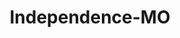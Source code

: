---
title: Independence-MO
slug: independence-mo
f_state:
- cms/state/missouri.md
f_locations:
- cms/payday-loan/advance-america-2027.md
- cms/payday-loan/advance-america-2028.md
- cms/payday-loan/advance-america-2038.md
- cms/payday-loan/advance-america-2989.md
- cms/payday-loan/advance-america-2990.md
- cms/payday-loan/american-payday-loans-4322.md
- cms/payday-loan/american-payday-loans-4337.md
- cms/payday-loan/americas-loan-n-go-4433.md
- cms/payday-loan/budgetline-cash-advance-5563.md
- cms/payday-loan/cash-country-usa-title-loans-6955.md
- cms/payday-loan/check-go-9866.md
- cms/payday-loan/check-into-cash-12186.md
- cms/payday-loan/check-into-cash-12221.md
- cms/payday-loan/check-into-cash-of-missouri-13481.md
- cms/payday-loan/check-into-cash-of-missouri-13495.md
- cms/payday-loan/checkcare-systems-14205.md
- cms/payday-loan/checks-cashed-14524.md
- cms/payday-loan/checks-cashed-14525.md
- cms/payday-loan/davids-check-cashing-15701.md
- cms/payday-loan/lendnation-20336.md
- cms/payday-loan/lendnation-20344.md
- cms/payday-loan/lendnation-20345.md
- cms/payday-loan/lendnation-20346.md
- cms/payday-loan/loan-n-go-20488.md
- cms/payday-loan/loan-n-go-20489.md
- cms/payday-loan/memphis-title-loans-20771.md
- cms/payday-loan/money-express-check-cashing-service---independence-21244.md
- cms/payday-loan/national-cash-advance-22544.md
- cms/payday-loan/new-money-express-inc-22961.md
- cms/payday-loan/paycheck-advance-23627.md
- cms/payday-loan/paycheck-advance-23628.md
- cms/payday-loan/payday-loans-24019.md
- cms/payday-loan/qc-financial-services-inc-24809.md
- cms/payday-loan/qc-financial-services-inc-24813.md
- cms/payday-loan/quick-cash-24892.md
- cms/payday-loan/quick-cash-inc-25102.md
- cms/payday-loan/quick-cash-inc-25110.md
- cms/payday-loan/quick-cash-inc-25111.md
- cms/payday-loan/quick-cash-inc-25112.md
- cms/payday-loan/quik-cash-25426.md
- cms/payday-loan/s-quik-cash-26152.md
- cms/payday-loan/s-quik-cash-26153.md
- cms/payday-loan/speedy-cash-26735.md
- cms/payday-loan/speedy-cash-26736.md
- cms/payday-loan/th-e-cash-box-27258.md
updated-on: '2024-05-30T13:41:28.615Z'
created-on: '2024-05-30T13:41:28.615Z'
published-on: '2024-05-30T13:54:32.469Z'
f_city: Independence
layout: '[city].html'
tags: city
---